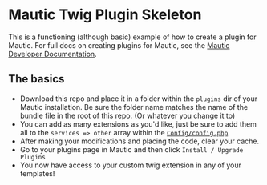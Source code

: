 # Mautic Twig Plugin Skeleton
This is a functioning (although basic) example of how to create a plugin for Mautic. For full docs on creating plugins for Mautic, see the [Mautic Developer Documentation](https://developer.mautic.org/#plugins).

## The basics
- Download this repo and place it in a folder within the `plugins` dir of your Mautic installation. Be sure the folder name matches the name of the bundle file in the root of this repo. (Or whatever you change it to)
- You can add as many extensions as you'd like, just be sure to add them all to the `services => other` array within the [`Config/config.php`](https://github.com/dongilbert/mautic-twig-plugin-skeleton/blob/master/Config/config.php#L12).
- After making your modifications and placing the code, clear your cache.
- Go to your plugins page in Mautic and then click `Install / Upgrade Plugins`
- You now have access to your custom twig extension in any of your templates!
